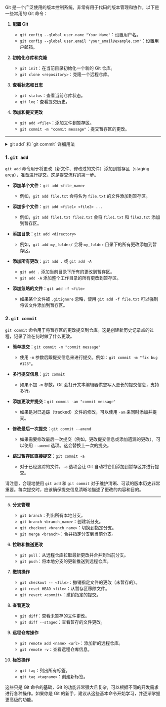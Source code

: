 Git 是一个广泛使用的版本控制系统，非常有用于代码的版本管理和协作。以下是一些常用的 Git 命令：

1. **配置 Git**
   - `git config --global user.name "Your Name"`：设置用户名。
   - `git config --global user.email "your_email@example.com"`：设置用户邮箱。

2. **初始化仓库和克隆**
   - `git init`：在当前目录初始化一个新的 Git 仓库。
   - `git clone <repository>`：克隆一个远程仓库。

3. **查看状态和日志**
   - `git status`：查看当前仓库状态。
   - `git log`：查看提交历史。

4. **添加和提交更改**
   - `git add <file>`：添加文件到暂存区。
   - `git commit -m "commit message"`：提交暂存区的更改。

*** 
<details>
<summary> git add` 和 `git commit` 详细用法 </summary>
</details>

### 1. `git add`

`git add` 命令用于将更改（新文件、修改过的文件）添加到暂存区（staging area），准备进行提交。这是提交流程的第一步。

- **添加单个文件**：`git add <file_name>`
  - 例如，`git add file.txt` 会将名为 `file.txt` 的文件添加到暂存区。

- **添加多个文件**：`git add <file1> <file2> ...`
  - 例如，`git add file1.txt file2.txt` 会将 `file1.txt` 和 `file2.txt` 添加到暂存区。

- **添加目录**：`git add <directory>`
  - 例如，`git add my_folder/` 会将 `my_folder` 目录下的所有更改添加到暂存区。

- **添加所有更改**：`git add .` 或 `git add -A`
  - `git add .` 添加当前目录下所有的更改到暂存区。
  - `git add -A` 添加整个工作目录的所有更改到暂存区。

- **添加忽略的文件**：`git add -f <file>`
  - 如果某个文件被 `.gitignore` 忽略，使用 `git add -f file.txt` 可以强制将该文件添加到暂存区。

### 2. `git commit`

`git commit` 命令用于将暂存区的更改提交到仓库。这是创建新历史记录点的过程，记录了谁在何时做了什么更改。

- **简单提交**：`git commit -m "commit message"`
  - 使用 `-m` 参数后跟提交信息来进行提交。例如：`git commit -m "fix bug #123"`。

- **多行提交信息**：`git commit`
  - 如果不加 `-m` 参数，Git 会打开文本编辑器供您写入更长的提交信息，支持多行。

- **添加更改并提交**：`git commit -am "commit message"`
  - 如果是对已追踪（tracked）文件的修改，可以使用 `-am` 来同时添加并提交。

- **修改最后一次提交**：`git commit --amend`
  - 如果需要修改最后一次提交（例如，更改提交信息或添加遗漏的更改），可以使用 `--amend` 选项。这会替换上一次的提交。

- **跳过暂存区直接提交**：`git commit -a`
  - 对于已经追踪的文件，`-a` 选项会让 Git 自动将它们添加到暂存区并进行提交。

请注意，合理地使用 `git add` 和 `git commit` 对于维护清晰、可读的版本历史非常重要。每次提交时，应该确保提交信息清晰地描述了更改的内容和目的。

***


5. **分支管理**
   - `git branch`：列出所有本地分支。
   - `git branch <branch_name>`：创建新分支。
   - `git checkout <branch_name>`：切换到指定分支。
   - `git merge <branch>`：合并指定分支到当前分支。

6. **拉取和推送更改**
   - `git pull`：从远程仓库拉取最新更改并合并到当前分支。
   - `git push`：将本地分支的更新推送到远程仓库。

7. **撤销操作**
   - `git checkout -- <file>`：撤销指定文件的更改（未暂存的）。
   - `git reset HEAD <file>`：从暂存区移除文件。
   - `git revert <commit>`：撤销指定的提交。

8. **查看更改**
   - `git diff`：查看未暂存的文件更改。
   - `git diff --staged`：查看暂存的文件更改。

9. **远程仓库操作**
   - `git remote add <name> <url>`：添加新的远程仓库。
   - `git remote -v`：查看远程仓库信息。

10. **标签操作**
    - `git tag`：列出所有标签。
    - `git tag <tagname>`：创建新标签。

这些只是 Git 命令的基础，Git 的功能非常强大且复杂，可以根据不同的开发需求进行各种操作。如果你是 Git 的新手，建议从这些基本命令开始学习，并逐渐掌握更高级的功能。